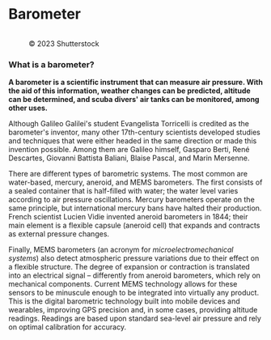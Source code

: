 # Barometer

<figure><img src="https://images.versus.io/property/barometer-1598449173295.variety.jpg" alt=""><figcaption><p>© 2023 Shutterstock</p></figcaption></figure>

### What is a barometer?

**A barometer is a scientific instrument that can measure air pressure. With the aid of this information, weather changes can be predicted, altitude can be determined, and scuba divers' air tanks can be monitored, among other uses.**

Although Galileo Galilei's student Evangelista Torricelli is credited as the barometer's inventor, many other 17th-century scientists developed studies and techniques that were either headed in the same direction or made this invention possible. Among them are Galileo himself, Gasparo Berti, René Descartes, Giovanni Battista Baliani, Blaise Pascal, and Marin Mersenne.

There are different types of barometric systems. The most common are water-based, mercury, aneroid, and MEMS barometers. The first consists of a sealed container that is half-filled with water; the water level varies according to air pressure oscillations. Mercury barometers operate on the same principle, but international mercury bans have halted their production. French scientist Lucien Vidie invented aneroid barometers in 1844; their main element is a flexible capsule (aneroid cell) that expands and contracts as external pressure changes.

Finally, MEMS barometers (an acronym for _microelectromechanical systems_) also detect atmospheric pressure variations due to their effect on a flexible structure. The degree of expansion or contraction is translated into an electrical signal – differently from aneroid barometers, which rely on mechanical components. Current MEMS technology allows for these sensors to be minuscule enough to be integrated into virtually any product. This is the digital barometric technology built into mobile devices and wearables, improving GPS precision and, in some cases, providing altitude readings. Readings are based upon standard sea-level air pressure and rely on optimal calibration for accuracy.
